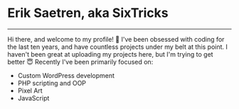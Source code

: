 <h1>Erik Saetren, aka SixTricks</h1>
<hr>
Hi there, and welcome to my profile! 👋 
I've been obsessed with coding for the last ten years, and have countless projects under my belt at this point. 
I haven't been great at uploading my projects here, but I'm trying to get better 😇
Recently I've been primarily focused on:
<ul>
<li>Custom WordPress development</li>
<li>PHP scripting and OOP</li>
<li>Pixel Art</li>
<li>JavaScript</li>
</ul>

<!---
eriksaetren/eriksaetren is a ✨ special ✨ repository because its `README.md` (this file) appears on your GitHub profile.
You can click the Preview link to take a look at your changes.
--->
